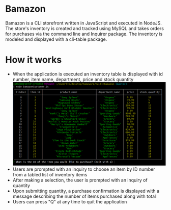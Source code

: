 # Bamazon
Bamazon is a CLI storefront written in JavaScript and executed in NodeJS.
The store's inventory is created and tracked using MySQL and takes orders for purchases via the command line and Inquirer package. The inventory is modeled and displayed with a cli-table package.

# How it works
* When the application is executed an inventory table is displayed with id number, item name, department, price and stock quantity
![inventory](/assets/inventory.png)
* Users are prompted with an inquiry to choose an item by ID number from a tabled list of inventory items
* After making a selection, the user is prompted with an inquiry of quantity
* Upon submitting quantity, a purchase confirmation is displayed with a message describing the number of items purchased along with total
* Users can press "Q" at any time to quit the application
